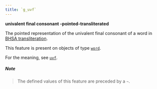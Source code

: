 ```yaml
---
title: `g_uvf`
---
```


**univalent final consonant -pointed-transliterated**


The pointed representation of the univalent final consonant of a word in
[BHSA transliteration]({{tfd}}/writing/hebrew.html).

This feature is present on objects of type
[`word`](otype.md).

For the meaning, see [`uvf`](uvf.md).

##### Note
> The defined values of this feature are preceded by a `~`.


